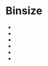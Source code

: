 # Binsize

- [](http://toyoizumilab.brain.riken.jp/hideaki/res/histogram.html)
- [](http://www.ton.scphys.kyoto-u.ac.jp/)
- [](http://www.vosesoftware.com/ModelRiskHelp/index.html)
- [](http://stats.stackexchange.com/questions/143438/optimal-number-of-bins-in-histogram-by-the-freedman-diaconis-rule-difference-be)
- [](https://www.quora.com/Can-anyone-help-me-understanding-What-is-Freedman%E2%80%93Diaconis-rule)
- [](http://bayes.wustl.edu/Manual/FreedmanDiaconis1_1981.pdf)
